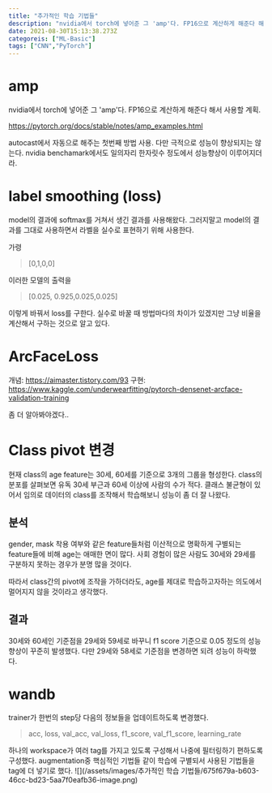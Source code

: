 ```yaml
---
title: "추가적인 학습 기법들"
description: "nvidia에서 torch에 넣어준 그 'amp'다. FP16으로 계산하게 해준다 해서 사용할 계획.https&#x3A;//pytorch.org/docs/stable/notes/amp_examples.htmlautocast에서 자동으로 해주는 첫번째 방법 사용.개념: "
date: 2021-08-30T15:13:38.273Z
categoreis: ["ML-Basic"]
tags: ["CNN","PyTorch"]
---
```

# amp
nvidia에서 torch에 넣어준 그 'amp'다. FP16으로 계산하게 해준다 해서 사용할 계획.

https://pytorch.org/docs/stable/notes/amp_examples.html

autocast에서 자동으로 해주는 첫번째 방법 사용.
다만 극적으로 성능이 향상되지는 않는다. nvidia benchamark에서도 일의자리 한자릿수 정도에서 성능향상이 이루어지더라.

# label smoothing (loss)
model의 결과에 softmax를 거쳐서 생긴 결과를 사용해왔다. 그러지말고 model의 결과를 그대로 사용하면서 라벨을 실수로 표현하기 위해 사용한다. 

가령
> [0,1,0,0]

이러한 모델의 출력을
> [0.025, 0.925,0.025,0.025]

이렇게 바꿔서 loss를 구한다. 실수로 바꿀 때 방법마다의 차이가 있겠지만 그냥 비율을 계산해서 구하는 것으로 알고 있다. 


# ArcFaceLoss
개념: https://aimaster.tistory.com/93
구현: https://www.kaggle.com/underwearfitting/pytorch-densenet-arcface-validation-training

좀 더 알아봐야겠다..


# Class pivot 변경
현재 class의 age feature는 30세, 60세를 기준으로 3개의 그룹을 형성한다. class의 분포를 살펴보면 유독 30세 부근과 60세 이상에 사람의 수가 적다. 클래스 불균형이 있어서 임의로 데이터의 class를 조작해서 학습해보니 성능이 좀 더 잘 나왔다.

## 분석
gender, mask 착용 여부와 같은 feature들처럼 이산적으로 명확하게 구별되는 feature들에 비해 age는 애매한 면이 많다. 사회 경험이 많은 사람도 30세와 29세를 구분하지 못하는 경우가 분명 많을 것이다.

따라서 class간의 pivot에 조작을 가하더라도, age를 제대로 학습하고자하는 의도에서 멀어지지 않을 것이라고 생각했다.

## 결과
30세와 60세인 기준점을 29세와 59세로 바꾸니 f1 score 기준으로 0.05 정도의 성능향상이 꾸준히 발생했다. 다만 29세와 58세로 기준점을 변경하면 되려 성능이 하락했다.

# wandb
trainer가 한번의 step당 다음의 정보들을 업데이트하도록 변경했다.
> acc, loss, val_acc, val_loss, f1_score, val_f1_score, learning_rate

하나의 workspace가 여러 tag를 가지고 있도록 구성해서 나중에 필터링하기 편하도록 구성했다. augmentation중 핵심적인 기법들 같이 학습에 구별되서 사용된 기법들을 tag에 더 넣기로 했다.
![](/assets/images/추가적인 학습 기법들/675f679a-b603-46cc-bd23-5aa7f0eafb36-image.png)